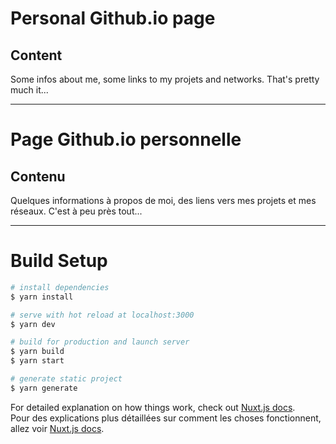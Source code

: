 # Personal Github.io page

## Content
Some infos about me, some links to my projets and networks. That's pretty much it...

<hr/>

# Page Github.io personnelle

## Contenu
Quelques informations à propos de moi, des liens vers mes projets et mes réseaux. C'est à peu près tout...

<hr/>

# Build Setup

```bash
# install dependencies
$ yarn install

# serve with hot reload at localhost:3000
$ yarn dev

# build for production and launch server
$ yarn build
$ yarn start

# generate static project
$ yarn generate
```

For detailed explanation on how things work, check out [Nuxt.js docs](https://nuxtjs.org).<br/>
Pour des explications plus détaillées sur comment les choses fonctionnent, allez voir [Nuxt.js docs](https://nuxtjs.org).
